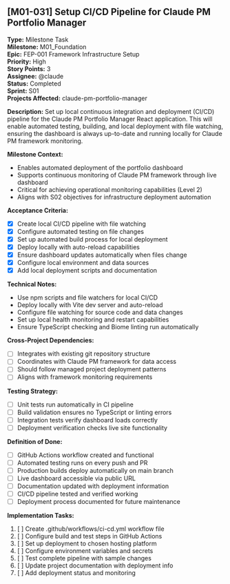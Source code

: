 ## **[M01-031]** Setup CI/CD Pipeline for Claude PM Portfolio Manager

**Type:** Milestone Task  
**Milestone:** M01_Foundation  
**Epic:** FEP-001 Framework Infrastructure Setup  
**Priority:** High  
**Story Points:** 3  
**Assignee:** @claude  
**Status:** Completed  
**Sprint:** S01  
**Projects Affected:** claude-pm-portfolio-manager

**Description:**
Set up local continuous integration and deployment (CI/CD) pipeline for the Claude PM Portfolio Manager React application. This will enable automated testing, building, and local deployment with file watching, ensuring the dashboard is always up-to-date and running locally for Claude PM framework monitoring.

**Milestone Context:**
- Enables automated deployment of the portfolio dashboard
- Supports continuous monitoring of Claude PM framework through live dashboard
- Critical for achieving operational monitoring capabilities (Level 2)
- Aligns with S02 objectives for infrastructure deployment automation

**Acceptance Criteria:**
- [x] Create local CI/CD pipeline with file watching
- [x] Configure automated testing on file changes
- [x] Set up automated build process for local deployment
- [x] Deploy locally with auto-reload capabilities
- [x] Ensure dashboard updates automatically when files change
- [x] Configure local environment and data sources
- [x] Add local deployment scripts and documentation

**Technical Notes:**
- Use npm scripts and file watchers for local CI/CD
- Deploy locally with Vite dev server and auto-reload
- Configure file watching for source code and data changes
- Set up local health monitoring and restart capabilities
- Ensure TypeScript checking and Biome linting run automatically

**Cross-Project Dependencies:**
- [ ] Integrates with existing git repository structure
- [ ] Coordinates with Claude PM framework for data access
- [ ] Should follow managed project deployment patterns
- [ ] Aligns with framework monitoring requirements

**Testing Strategy:**
- [ ] Unit tests run automatically in CI pipeline
- [ ] Build validation ensures no TypeScript or linting errors
- [ ] Integration tests verify dashboard loads correctly
- [ ] Deployment verification checks live site functionality

**Definition of Done:**
- [ ] GitHub Actions workflow created and functional
- [ ] Automated testing runs on every push and PR
- [ ] Production builds deploy automatically on main branch
- [ ] Live dashboard accessible via public URL
- [ ] Documentation updated with deployment information
- [ ] CI/CD pipeline tested and verified working
- [ ] Deployment process documented for future maintenance

**Implementation Tasks:**
1. [ ] Create .github/workflows/ci-cd.yml workflow file
2. [ ] Configure build and test steps in GitHub Actions
3. [ ] Set up deployment to chosen hosting platform
4. [ ] Configure environment variables and secrets
5. [ ] Test complete pipeline with sample changes
6. [ ] Update project documentation with deployment info
7. [ ] Add deployment status and monitoring